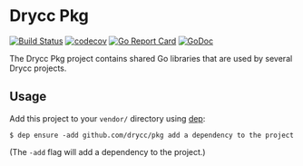 # Drycc Pkg

[![Build Status](https://drone.drycc.cc/api/badges/drycc/pkg/status.svg)](https://drone.drycc.cc/drycc/pkg)
[![codecov](https://codecov.io/gh/drycc/pkg/branch/main/graph/badge.svg)](https://codecov.io/gh/drycc/pkg)
[![Go Report Card](https://goreportcard.com/badge/github.com/drycc/pkg)](https://goreportcard.com/report/github.com/drycc/pkg)
[![GoDoc](https://godoc.org/github.com/drycc/pkg?status.svg)](https://godoc.org/github.com/drycc/pkg)

The Drycc Pkg project contains shared Go libraries that are used by
several Drycc projects.

## Usage

Add this project to your `vendor/` directory using
[dep](https://github.com/golang/dep):

```
$ dep ensure -add github.com/drycc/pkg add a dependency to the project
```

(The `-add` flag will add a dependency to the project.)

